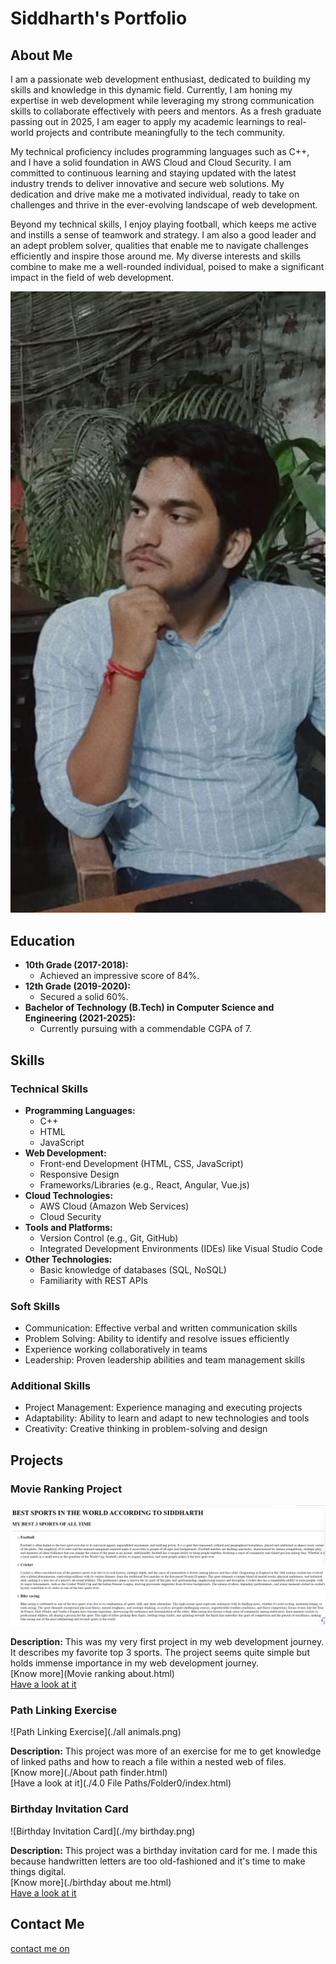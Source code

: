 # Siddharth's Portfolio

## About Me
I am a passionate web development enthusiast, dedicated to building my skills and knowledge in this dynamic field. Currently, I am honing my expertise in web development while leveraging my strong communication skills to collaborate effectively with peers and mentors. As a fresh graduate passing out in 2025, I am eager to apply my academic learnings to real-world projects and contribute meaningfully to the tech community.

My technical proficiency includes programming languages such as C++, and I have a solid foundation in AWS Cloud and Cloud Security. I am committed to continuous learning and staying updated with the latest industry trends to deliver innovative and secure web solutions. My dedication and drive make me a motivated individual, ready to take on challenges and thrive in the ever-evolving landscape of web development.

Beyond my technical skills, I enjoy playing football, which keeps me active and instills a sense of teamwork and strategy. I am also a good leader and an adept problem solver, qualities that enable me to navigate challenges efficiently and inspire those around me. My diverse interests and skills combine to make me a well-rounded individual, poised to make a significant impact in the field of web development.

![My Photo](./me.jpg)

## Education
- **10th Grade (2017-2018):**
  - Achieved an impressive score of 84%.
- **12th Grade (2019-2020):**
  - Secured a solid 60%.
- **Bachelor of Technology (B.Tech) in Computer Science and Engineering (2021-2025):**
  - Currently pursuing with a commendable CGPA of 7.

## Skills

### Technical Skills
- **Programming Languages:**
  - C++
  - HTML
  - JavaScript
- **Web Development:**
  - Front-end Development (HTML, CSS, JavaScript)
  - Responsive Design
  - Frameworks/Libraries (e.g., React, Angular, Vue.js)
- **Cloud Technologies:**
  - AWS Cloud (Amazon Web Services)
  - Cloud Security
- **Tools and Platforms:**
  - Version Control (e.g., Git, GitHub)
  - Integrated Development Environments (IDEs) like Visual Studio Code
- **Other Technologies:**
  - Basic knowledge of databases (SQL, NoSQL)
  - Familiarity with REST APIs

### Soft Skills
- Communication: Effective verbal and written communication skills
- Problem Solving: Ability to identify and resolve issues efficiently
- Experience working collaboratively in teams
- Leadership: Proven leadership abilities and team management skills

### Additional Skills
- Project Management: Experience managing and executing projects
- Adaptability: Ability to learn and adapt to new technologies and tools
- Creativity: Creative thinking in problem-solving and design

## Projects

### Movie Ranking Project
![Movie Ranking Project](./movie.png)

**Description:** This was my very first project in my web development journey. It describes my favorite top 3 sports. The project seems quite simple but holds immense importance in my web development journey.  
[Know more](Movie ranking about.html)  
[Have a look at it](./movieit.html)

### Path Linking Exercise
![Path Linking Exercise](./all animals.png)

**Description:** This project was more of an exercise for me to get knowledge of linked paths and how to reach a file within a nested web of files.  
[Know more](./About path finder.html)  
[Have a look at it](./4.0 File Paths/Folder0/index.html)

### Birthday Invitation Card
![Birthday Invitation Card](./my birthday.png)

**Description:** This project was a birthday invitation card for me. I made this because handwritten letters are too old-fashioned and it's time to make things digital.  
[Know more](./birthday about me.html)  
[Have a look at it](./birthdaywebsite.html)

## Contact Me
[contact me on](./Contact.html)
